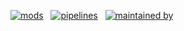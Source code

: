 [![mods](https://img.shields.io/badge/mods-10-blue)](https://hub.flowpipe.io/) &nbsp;
[![pipelines](https://img.shields.io/badge/pipelines-50-blue)](https://hub-flowpipe-io-git-main-turbot.vercel.app/mods) &nbsp;
[![maintained by](https://img.shields.io/badge/maintained%20by-Turbot-blue)](https://turbot.com?utm_id=gspreadme&utm_source=github&utm_medium=repo&utm_campaign=github&utm_content=readme)








